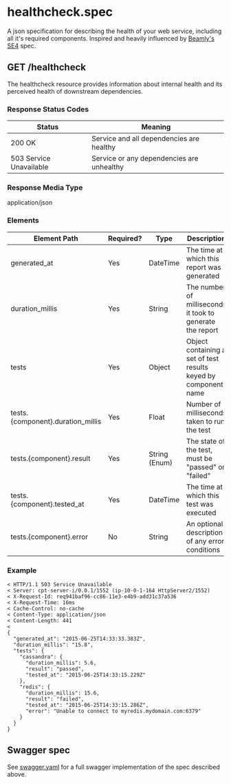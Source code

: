 # healthcheck.spec

A json specification for describing the health of your web service, including all it's required components. Inspired and heavily influenced by [Beamly's SE4](https://github.com/beamly/SE4/blob/master/SE4.md) spec.

## GET /healthcheck

The healthcheck resource provides information about internal health and its perceived health of downstream dependencies.

### Response Status Codes

Status                  | Meaning
------------------------|------------------------------------------
200 OK                  | Service and all dependencies are healthy
503 Service Unavailable | Service or any dependencies are unhealthy

### Response Media Type

application/json

### Elements

Element Path                      | Required? | Type          | Description                                                     | Example
----------------------------------|-----------|---------------|-----------------------------------------------------------------|---------------------------------
generated_at                      | Yes       | DateTime      | The time at which this report was generated                     | "2014-03-12T20:16:55.447Z"
duration_millis                   | Yes       | String        | The number of milliseconds it took to generate the report       | "15.8"
tests                             | Yes       | Object        | Object containing a set of test results keyed by component name |
tests.{component}.duration_millis | Yes       | Float         | Number of milliseconds taken to run the test                    | 1.0
tests.{component}.result          | Yes       | String (Enum) | The state of the test, must be "passed" or "failed"             | "passed"
tests.{component}.tested_at       | Yes       | DateTime      | The time at which this test was executed                        | "2014-03-12T20:16:45.013Z"
tests.{component}.error           | No        | String        | An optional description of any error conditions                 | "Request timed out after 2000ms"

### Example

```
< HTTP/1.1 503 Service Unavailable
< Server: cpt-server-i/0.0.1/1552 (ip-10-0-1-164 HttpServer2/1552)
< X-Request-Id: req941baf96-cc86-11e3-e4b9-add31c37a536
< X-Request-Time: 16ms
< Cache-Control: no-cache
< Content-Type: application/json
< Content-Length: 441
<
{
  "generated_at": "2015-06-25T14:33:33.383Z",
  "duration_millis": "15.8",
  "tests": {
    "cassandra": {
      "duration_millis": 5.6,
      "result": "passed",
      "tested_at": "2015-06-25T14:33:15.229Z"
    },
    "redis": {
      "duration_millis": 15.6,
      "result": "failed",
      "tested_at": "2015-06-25T14:33:15.286Z",
      "error": "Unable to connect to myredis.mydomain.com:6379"
    }
  }
}
```

## Swagger spec
See [swagger.yaml](swagger.yaml) for a full swagger implementation of the spec described above.
